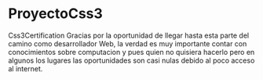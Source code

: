 # ProyectoCss3
Css3Certification
Gracias por la oportunidad de llegar hasta esta parte del camino como desarrollador Web, la verdad es muy importante contar con conocimientos sobre computacion y pues quien no quisiera hacerlo pero en algunos los lugares las oportunidades son casi nulas debido al poco acceso al internet.
